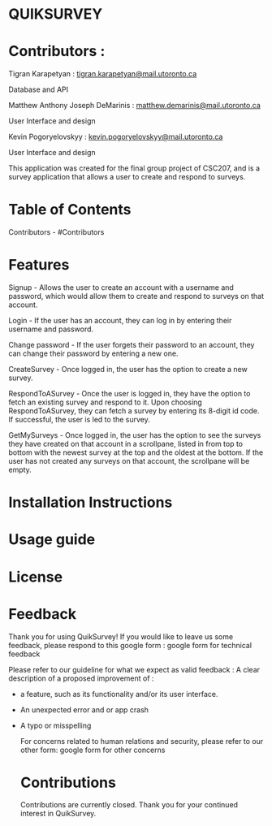 # QUIKSURVEY

# Contributors :
Tigran Karapetyan : tigran.karapetyan@mail.utoronto.ca

Database and API

Matthew Anthony Joseph DeMarinis : matthew.demarinis@mail.utoronto.ca

User Interface and design 

Kevin Pogoryelovskyy : kevin.pogoryelovskyy@mail.utoronto.ca

User Interface and design

This application was created for the final group project of CSC207, 
and is a survey application that allows a user to create and respond to surveys. 

# Table of Contents 
Contributors - #Contributors 

# Features 
Signup - Allows the user to create an account with a username and password, which would allow them to create and respond to 
surveys on that account. 

Login - If the user has an account, they can log in by entering their username and password. 

Change password - If the user forgets their password to an account, they can change their password by entering a new one. 

CreateSurvey - Once logged in, the user has the option to create a new survey. 

RespondToASurvey - Once the user is logged in, they have the option to fetch an existing survey and respond to it. Upon choosing RespondToASurvey, they can fetch a survey by entering its 8-digit id code. If successful, the user is led to the survey. 

GetMySurveys - Once logged in, the user has the option to see the surveys they have created on that account in a scrollpane, listed in from top to bottom with the newest survey at the top and the oldest at the bottom. If the user has not created any surveys on that account, the scrollpane will be empty. 



# Installation Instructions 

# Usage guide 

# License 

# Feedback 
Thank you for using QuikSurvey! If you would like to leave us some feedback, please respond to this google form : 
google form for technical feedback

Please refer to our guideline for what we expect as valid feedback : 
A clear description of a proposed improvement of : 
- a feature, such as its functionality and/or its user interface.
- An unexpected error and or app crash
- A typo or misspelling

  For concerns related to human relations and security, please refer to our other form:
  google form for other concerns

  # Contributions
  Contributions are currently closed. Thank you for your continued interest in QuikSurvey.

  

